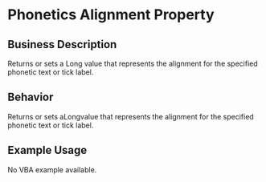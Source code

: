 # Phonetics Alignment Property

## Business Description
Returns or sets a Long value that represents the alignment for the specified phonetic text or tick label.

## Behavior
Returns or sets aLongvalue that represents the alignment for the specified phonetic text or tick label.

## Example Usage
No VBA example available.